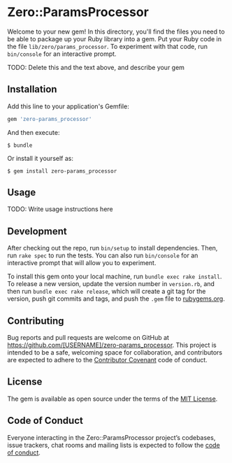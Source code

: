 # Zero::ParamsProcessor

Welcome to your new gem! In this directory, you'll find the files you need to be able to package up your Ruby library into a gem. Put your Ruby code in the file `lib/zero/params_processor`. To experiment with that code, run `bin/console` for an interactive prompt.

TODO: Delete this and the text above, and describe your gem

## Installation

Add this line to your application's Gemfile:

```ruby
gem 'zero-params_processor'
```

And then execute:

    $ bundle

Or install it yourself as:

    $ gem install zero-params_processor

## Usage

TODO: Write usage instructions here

## Development

After checking out the repo, run `bin/setup` to install dependencies. Then, run `rake spec` to run the tests. You can also run `bin/console` for an interactive prompt that will allow you to experiment.

To install this gem onto your local machine, run `bundle exec rake install`. To release a new version, update the version number in `version.rb`, and then run `bundle exec rake release`, which will create a git tag for the version, push git commits and tags, and push the `.gem` file to [rubygems.org](https://rubygems.org).

## Contributing

Bug reports and pull requests are welcome on GitHub at https://github.com/[USERNAME]/zero-params_processor. This project is intended to be a safe, welcoming space for collaboration, and contributors are expected to adhere to the [Contributor Covenant](http://contributor-covenant.org) code of conduct.

## License

The gem is available as open source under the terms of the [MIT License](https://opensource.org/licenses/MIT).

## Code of Conduct

Everyone interacting in the Zero::ParamsProcessor project’s codebases, issue trackers, chat rooms and mailing lists is expected to follow the [code of conduct](https://github.com/[USERNAME]/zero-params_processor/blob/master/CODE_OF_CONDUCT.md).
